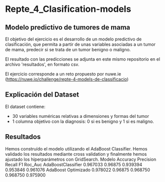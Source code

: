 # Repte_4_Clasification-models

## Modelo predictivo de tumores de mama

El objetivo del ejercicio es el desarrollo de un modelo predictivo de clasificación, que permita a partir de unas variables asociadas a un tumor de mama, predecir si se trata de un tumor benigno o maligno.

El resultado con las predicciones se adjunta en este mismo repositorio en el archivo 'resultados', en formato csv.

El ejercicio corresponde a un reto propuesto por nuwe.ie (https://nuwe.io/challenge/repte-4-models-de-classificacio)

## Explicación del Dataset

El dataset contiene:
- 30 variables numéricas relativas a dimensiones y formas del tumor
- 1 columna objetivo con la diagnosis: 0 si es benigno y 1 si es maligno.

## Resultados

Hemos construído el modelo utilizando el AdaBoost Classifier. Hemos validado los resultados mediante cross validation y finalmente hemos ajustado los hiperparámetros con GridSearch.
Modelo 	             Accuracy 	Precision 	Recall 	F1 	      Roc_Auc
AdaBoostClassifier  	0.967033 	0.96875 	0.939394 	0.953846 	0.961076
AdaBoost Optimizado 	0.978022 	0.96875 	0.968750 	0.968750 	0.975900
